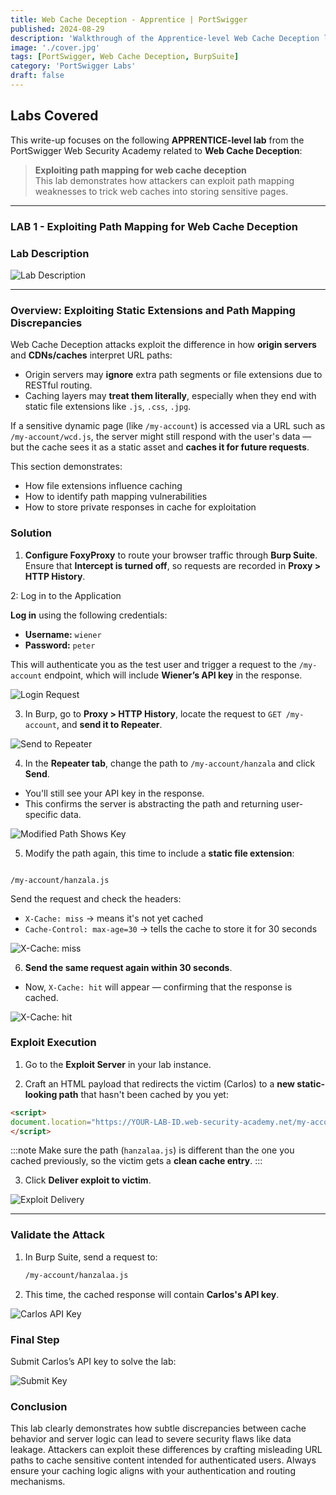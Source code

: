 ```yaml
---
title: Web Cache Deception - Apprentice | PortSwigger
published: 2024-08-29
description: 'Walkthrough of the Apprentice-level Web Cache Deception lab at PortSwigger Academy, using path mapping and static resource extension tricks to retrieve cached sensitive data.'
image: './cover.jpg'
tags: [PortSwigger, Web Cache Deception, BurpSuite]
category: 'PortSwigger Labs'
draft: false
---
```


## Labs Covered

This write-up focuses on the following **APPRENTICE-level lab** from the PortSwigger Web Security Academy related to **Web Cache Deception**:

> **Exploiting path mapping for web cache deception**  
> This lab demonstrates how attackers can exploit path mapping weaknesses to trick web caches into storing sensitive pages.

---

### LAB 1 - Exploiting Path Mapping for Web Cache Deception

###  Lab Description

![Lab Description](https://github.com/user-attachments/assets/ab7a8cff-9b42-40ff-8e8a-65d5bc9e15c0)

---

### Overview: Exploiting Static Extensions and Path Mapping Discrepancies

Web Cache Deception attacks exploit the difference in how **origin servers** and **CDNs/caches** interpret URL paths:

- Origin servers may **ignore** extra path segments or file extensions due to RESTful routing.
- Caching layers may **treat them literally**, especially when they end with static file extensions like `.js`, `.css`, `.jpg`.

If a sensitive dynamic page (like `/my-account`) is accessed via a URL such as `/my-account/wcd.js`, the server might still respond with the user's data — but the cache sees it as a static asset and **caches it for future requests**.

This section demonstrates:
- How file extensions influence caching
- How to identify path mapping vulnerabilities
- How to store private responses in cache for exploitation


### Solution

1. **Configure FoxyProxy** to route your browser traffic through **Burp Suite**.  
   Ensure that **Intercept is turned off**, so requests are recorded in **Proxy > HTTP History**.


2: Log in to the Application 

**Log in** using the following credentials:

* **Username:** `wiener`
* **Password:** `peter`

This will authenticate you as the test user and trigger a request to the `/my-account` endpoint, which will include **Wiener’s API key** in the response.

![Login Request](https://github.com/user-attachments/assets/d019e1a0-2cb5-48ef-8a33-617dce3721dd)

3. In Burp, go to **Proxy > HTTP History**, locate the request to `GET /my-account`, and **send it to Repeater**.

![Send to Repeater](https://github.com/user-attachments/assets/13067d7c-75db-4944-91af-04b4c5d1eb9d)

4. In the **Repeater tab**, change the path to `/my-account/hanzala` and click **Send**.  
- You'll still see your API key in the response.
- This confirms the server is abstracting the path and returning user-specific data.

![Modified Path Shows Key](https://github.com/user-attachments/assets/5dd0edf8-0848-4689-a0d3-ba78fda37da1)

5. Modify the path again, this time to include a **static file extension**:  
```

/my-account/hanzala.js

````
Send the request and check the headers:

- `X-Cache: miss` → means it's not yet cached  
- `Cache-Control: max-age=30` → tells the cache to store it for 30 seconds

![X-Cache: miss](https://github.com/user-attachments/assets/18fe4e35-f28f-4ede-8343-244b1396c669)

6. **Send the same request again within 30 seconds**.  
- Now, `X-Cache: hit` will appear — confirming that the response is cached.

![X-Cache: hit](https://github.com/user-attachments/assets/d45155d7-d2bb-41ea-8b89-6bbc23869512)



### Exploit Execution

1. Go to the **Exploit Server** in your lab instance.

2. Craft an HTML payload that redirects the victim (Carlos) to a **new static-looking path** that hasn't been cached by you yet:

```html
<script>
document.location="https://YOUR-LAB-ID.web-security-academy.net/my-account/hanzalaa.js"
</script>
```
:::note
Make sure the path (`hanzalaa.js`) is different than the one you cached previously, so the victim gets a **clean cache entry**.
:::

3. Click **Deliver exploit to victim**.

![Exploit Delivery](https://github.com/user-attachments/assets/53351c6e-5477-42fd-96f7-2231f255f43b)

---

### Validate the Attack

1. In Burp Suite, send a request to:

   ```html
   /my-account/hanzalaa.js
   ```

2. This time, the cached response will contain **Carlos's API key**.

![Carlos API Key](https://github.com/user-attachments/assets/95ef3677-a26a-4ba5-8bda-700803c87bfa)



###  Final Step

Submit Carlos’s API key to solve the lab:

![Submit Key](https://github.com/user-attachments/assets/a1a15877-7a66-44f0-a58c-664b40b74b8c)


### Conclusion

This lab clearly demonstrates how subtle discrepancies between cache behavior and server logic can lead to severe security flaws like data leakage. Attackers can exploit these differences by crafting misleading URL paths to cache sensitive content intended for authenticated users. Always ensure your caching logic aligns with your authentication and routing mechanisms.

